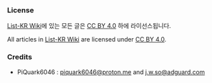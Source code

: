 ### License

[List-KR Wiki](https://github.com/List-KR/List-KR/wiki)에 있는 모든 글은 [CC BY 4.0](https://creativecommons.org/licenses/by/4.0/deed.ko) 하에 라이선스됩니다.

All articles in [List-KR Wiki](https://github.com/List-KR/List-KR/wiki) are licensed under [CC BY 4.0](https://creativecommons.org/licenses/by/4.0/).

### Credits
 - PiQuark6046 : piquark6046@proton.me and j.w.so@adguard.com